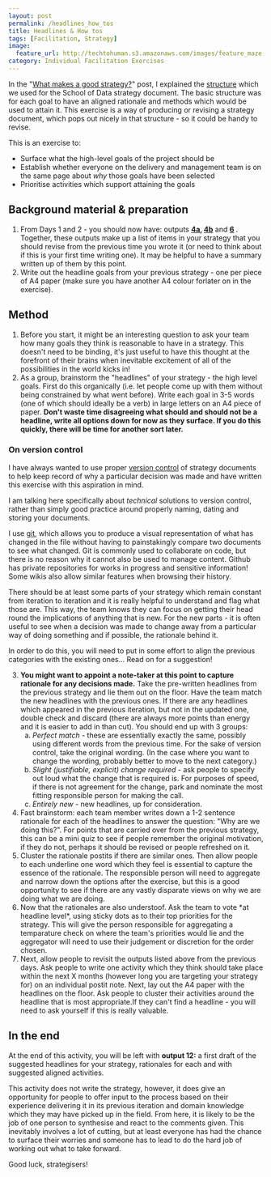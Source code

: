 ```yaml
---
layout: post
permalink: /headlines_how_tos
title: Headlines & How tos 
tags: [Facilitation, Strategy]
image: 
  feature_url: http://techtohuman.s3.amazonaws.com/images/feature_maze.jpg
category: Individual Facilitation Exercises
---
```


In the "[What makes a good strategy?](http://techtohuman.com/good_strategy/)" post, I explained the [structure](http://techtohuman.com/good_strategy/#structure) which we used for the School of Data strategy document. The basic structure was for each goal to have an aligned rationale and methods which would be used to attain it. This exercise is a way of producing or revising a strategy document, which pops out nicely in that structure - so it could be handy to revise. 

This is an exercise to: 

* Surface what the high-level goals of the project should be
* Establish whether everyone on the delivery and management team is on the same page about *why* those goals have been selected 
* Prioritise activities which support attaining the goals

## Background material & preparation 

1. From Days 1 and 2 - you should now have: outputs <strong> <a href="http://techtohuman.com/strategy_day_1/#output4a">4a</a>, <a href="http://techtohuman.com/strategy_day_1/#output4b">4b</a></strong> and <strong><a href="http://techtohuman.com/strategy_day_1/#output6">6</a> </strong>. Together, these outputs make up a list of items in your strategy that you should revise from the previous time you wrote it (or need to think about if this is your first time writing one). It may be helpful to have a summary written up of them by this point. 
2. Write out the headline goals from your previous strategy - one per piece of A4 paper (make sure you have another A4 colour forlater on in the exercise). 

## Method

1. Before you start, it might be an interesting question to ask your team how many goals they think is reasonable to have in a strategy. This doesn't need to be binding, it's just useful to have this thought at the forefront of their brains when inevitable excitement of all of the possibilities in the world kicks in!
2. As a group, brainstorm the "headlines" of your strategy - the high level goals. First do this organically (i.e. let people come up with them without being constrained by what went before). Write each goal in 3-5 words (one of which should ideally be a verb) in large letters on an A4 piece of paper. **Don't waste time disagreeing what should and should not be a headline, write all options down for now as they surface. If you do this quickly, there will be time for another sort later.** 

<div class="well"><h3>On version control</h3>
<p>
I have always wanted to use proper <a href="http://git-scm.com/video/what-is-version-control">version control</a> of strategy documents to help keep record of why a particular decision was made and have written this exercise with this aspiration in mind. 
</p><p>
I am talking here specifically about <em>technical</em> solutions to version control, rather than simply good practice around properly naming, dating and storing your documents. 
</p><p>
I use <a href="http://git-scm.com/">git</a>, which allows you to produce a visual representation of what has changed in the file without having to painstakingly compare two documents to see what changed. Git is commonly used to collaborate on code, but there is no reason why it cannot also be used to manage content. Github has private repositories for works in progress and sensitive information! Some wikis also allow similar features when browsing their history. 
</p><p>
There should be at least some parts of your strategy which remain constant from iteration to iteration and it is really helpful to understand and flag what those are. This way, the team knows they can focus on getting their head round the implications of anything that is new. For the new parts - it is often useful to see when a decision was made to change away from a particular way of doing something and if possible, the rationale behind it. 
</p><p>
In order to do this, you will need to put in some effort to align the previous categories with the existing ones... Read on for a suggestion!</p>
</div>

<ol start="3"> 
	<li> <strong> You might want to appoint a note-taker at this point to capture rationale for any decisions made.</strong> Take the pre-written headlines from the previous strategy and lie them out on the floor. Have the team match the new headlines with the previous ones. If there are any headlines which appeared in the previous iteration, but not in the updated one, double check and discard (there are always more points than energy and it is easier to add in than cut). You should end up with 3 groups: 
		<ol type="a">
			<li><em>Perfect match</em> - these are essentially exactly the same, possibly using different words from the previous time. For the sake of version control, take the original wording. (In the case where you want to change the wording, probably better to move to the next category.) </li> 
			<li><em>Slight (justifiable, explicit) change required</em> - ask people to specify out loud what the change that is required is. For purposes of speed, if there is not agreement for the change, park and nominate the most fitting responsible person for making the call.</li>
			<li><em>Entirely new</em> - new headlines, up for consideration. </li>
		</ol>
	<li> Fast brainstorm: each team member writes down a 1-2 sentence rationale for each of the headlines to answer the question: "Why are we doing this?". For points that are carried over from the previous strategy, this can be a mini quiz to see if people remember the original motivation, if they do not, perhaps it should be revised or people refreshed on it.</li> 
	<li> Cluster the rationale postits if there are similar ones. Then allow people to each underline one word which they feel is essential to capture the essence of the rationale. The responsible person will need to aggregate and narrow down the options after the exercise, but this is a good opportunity to see if there are any vastly disparate views on why we are doing what we are doing. </li>
	<li> Now that the rationales are also understoof. Ask the team to vote *at headline level*, using sticky dots as to their top priorities for the strategy. This will give the person responsible for aggregating a temparature check on where the team's priorities would lie and the aggregator will need to use their judgement or discretion for the order chosen.</li> 	
	<li> Next, allow people to revisit the outputs listed above from the previous days. Ask people to write one activity which they think should take place within the next X months (however long you are targeting your strategy for) on an individual postit note. Next, lay out the A4 paper with the headlines on the floor. Ask people to cluster their activities around the headline that is most appropriate.If they can't find a headline - you will need to ask yourself if this is really valuable. </li> 
</ol>

## In the end

 <a name="output12">
At the end of this activity, you will be left with <strong>output 12:</strong> a first draft of the suggested headlines for your strategy, rationales for each and with suggested aligned activities. 

This activity does not write the strategy, however, it does give an opportunity for people to offer input to the process based on their experience delivering it in its previous iteration and domain knowledge which they may have picked up in the field. From here, it is likely to be the job of one person to synthesise and react to the comments given. This inevitably involves a lot of cutting, but at least everyone has had the chance to surface their worries and someone has to lead to do the hard job of working out what to take forward. 

Good luck, strategisers! 



